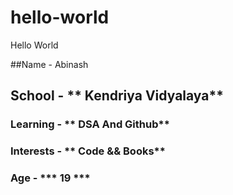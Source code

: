 # hello-world
Hello World

##Name - Abinash
## School - ** Kendriya Vidyalaya**
### Learning - ** DSA And Github**
### Interests - ** Code && Books**
### Age - *** 19 ***
